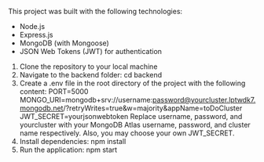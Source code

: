 This project was built with the following technologies:

- Node.js
- Express.js
- MongoDB (with Mongoose)
- JSON Web Tokens (JWT) for authentication

1) Clone the repository to your local machine
2) Navigate to the backend folder:
   cd backend
3) Create a .env file in the root directory of the project with the following content:
    PORT=5000
    MONGO_URI=mongodb+srv://username:password@yourcluster.lptwdk7.mongodb.net/?retryWrites=true&w=majority&appName=toDoCluster
    JWT_SECRET=yourjsonwebtoken
   Replace username, password, and yourcluster with your MongoDB Atlas username, password, and cluster name respectively. Also, you may choose your own JWT_SECRET.
4) Install dependencies:
    npm install
5) Run the application:
    npm start
